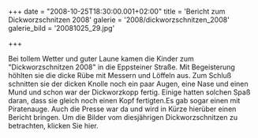 +++
date = "2008-10-25T18:30:00.001+02:00"
title = 'Bericht zum Dickworzschnitzen 2008'
galerie = '2008/dickworzschnitzen_2008'
galerie_bild = '20081025_29.jpg'

+++

Bei tollem Wetter und guter Laune kamen die Kinder zum "Dickworzschnitzen 2008" in die Eppsteiner Straße. Mit Begeisterung höhlten sie die dicke Rübe mit Messern und Löffeln aus. Zum Schluß schnitten sie der dicken Knolle noch ein paar Augen, eine Nase und einen Mund und schon war der Dickworzkopp fertig. Einige hatten solchen Spaß daran, dass sie gleich noch einen Kopf fertigten.Es gab sogar einen mit Piratenauge. Auch die Presse war da und wird in Kürze hierüber einen Bericht bringen. Um die Bilder vom diesjährigen Dickworzschnitzen zu betrachten, klicken Sie hier.

      